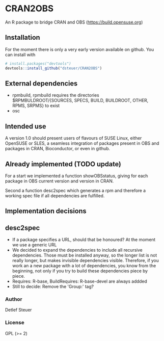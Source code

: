 CRAN2OBS
========

An R package to bridge CRAN and OBS (https://build.opensuse.org)

Installation
------------

For the moment there is only a very early version available on
github. You can install with

``` r
# install.packages("devtools")
devtools::install_github("dsteuer/CRAN2OBS")
```

External dependencies
---------------------

- rpmbuild, rpmbuild requires the directories
  $RPMBULDROOT/{SOURCES, SPECS, BUILD, BUILDROOT, OTHER, RPMS, SRPMS}
  to exist
- osc 

Intended use
------------

A version 1.0 should present users of flavours of SUSE Linux, either OpenSUSE
or SLES, a seamless integration of packages present in OBS and packages
in CRAN, Bioconductor, or even in github.

Already implemented (TODO update)
-------------------

For a start we implemented a function showOBSstatus, giving
for each package in OBS current version and version in CRAN.

Second a function desc2spec which generates a rpm and therefore a
working spec file if all dependencies are fulfilled.

Implementation decisions
------------------------

## desc2spec
- If a package specifies a URL, should that be honoured?
  At the moment we use a generic URL
- We decided to expand the dependencies to include all recursive
  dependencies.
  Those must be installed anyway, so the longer list is not really
  longer, but makes invisible dependencies visible. Therefore, if
  you work an a new package with a lot of dependencies, you know from the
  beginning, not only if you try to build these dependencies piece by piece.
- Requires: R-base, BuildRequires: R-base-devel are always addded
- Still to decide: Remove the 'Group:' tag?


### Author

Detlef Steuer

### License

GPL (&gt;= 2)